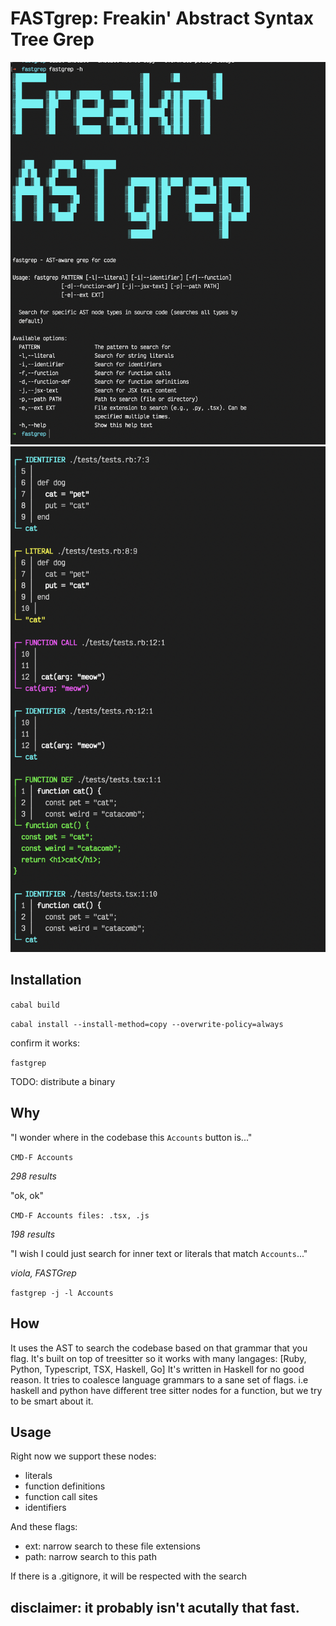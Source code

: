 # FASTgrep: Freakin' Abstract Syntax Tree Grep
![Help Page](images/help.png)
![Results](images/results.png)


## Installation

`cabal build`

`cabal install --install-method=copy --overwrite-policy=always`

confirm it works:

`fastgrep`

TODO: distribute a binary

## Why

"I wonder where in the codebase this `Accounts` button is..."

`CMD-F Accounts`

_298 results_

"ok, ok"

`CMD-F Accounts files: .tsx, .js`

_198 results_

"I wish I could just search for inner text or literals that match `Accounts`..."

_viola, FASTGrep_

`fastgrep -j -l Accounts`

## How

It uses the AST to search the codebase based on that grammar that you flag.
It's built on top of treesitter so it works with many langages: [Ruby, Python, Typescript, TSX, Haskell, Go]
It's written in Haskell for no good reason.
It tries to coalesce language grammars to a sane set of flags. i.e haskell and python have different tree sitter nodes
for a function, but we try to be smart about it.

## Usage

Right now we support these nodes:

- literals
- function definitions
- function call sites
- identifiers

And these flags:

 - ext: narrow search to these file extensions
 - path: narrow search to this path

If there is a .gitignore, it will be respected with the search

## disclaimer: it probably isn't acutally that fast.
